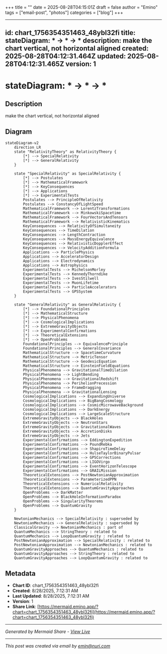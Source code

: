 +++
title = ""
date = 2025-08-28T04:15:01Z
draft = false
author = "Emino"
tags = ["email-post", "photos"]
categories = ["blog"]
+++

---
id: chart_1756354351463_48ybl32fi
title: stateDiagram: * → * → *
description: make the chart vertical, not horizontal aligned 
created: 2025-08-28T04:12:31.464Z
updated: 2025-08-28T04:12:31.465Z
version: 1
---

# stateDiagram: * → * → *

## Description

make the chart vertical, not horizontal aligned 



## Diagram

```mermaid
stateDiagram-v2
    direction LR
    state "RelativityTheory" as RelativityTheory {
        [*] --> SpecialRelativity
        [*] --> GeneralRelativity
    }

    state "SpecialRelativity" as SpecialRelativity {
        [*] --> Postulates
        [*] --> MathematicalFramework
        [*] --> KeyConsequences
        [*] --> Applications
        [*] --> ExperimentalTests
        Postulates --> PrincipleOfRelativity
        Postulates --> ConstancyOfLightSpeed
        MathematicalFramework --> LorentzTransformations
        MathematicalFramework --> MinkowskiSpacetime
        MathematicalFramework --> FourVectorsAndTensors
        MathematicalFramework --> RelativisticKinematics
        KeyConsequences --> RelativityOfSimultaneity
        KeyConsequences --> TimeDilation
        KeyConsequences --> LengthContraction
        KeyConsequences --> MassEnergyEquivalence
        KeyConsequences --> RelativisticDopplerEffect
        KeyConsequences --> VelocityAdditionFormula
        Applications --> ParticlePhysics
        Applications --> AcceleratorDesign
        Applications --> Electrodynamics
        Applications --> Astrophysics
        ExperimentalTests --> MichelsonMorley
        ExperimentalTests --> KennedyThorndike
        ExperimentalTests --> IvesStilwell
        ExperimentalTests --> MuonLifetime
        ExperimentalTests --> ParticleAccelerators
        ExperimentalTests --> GPSSystem
    }

    state "GeneralRelativity" as GeneralRelativity {
        [*] --> FoundationalPrinciples
        [*] --> MathematicalStructure
        [*] --> PhysicalPhenomena
        [*] --> CosmologicalImplications
        [*] --> ExtremeGravityObjects
        [*] --> ExperimentalConfirmations
        [*] --> TheoreticalExtensions
        [*] --> OpenProblems
        FoundationalPrinciples --> EquivalencePrinciple
        FoundationalPrinciples --> GeneralCovariance
        MathematicalStructure --> SpacetimeCurvature
        MathematicalStructure --> MetricTensor
        MathematicalStructure --> GeodesicEquation
        MathematicalStructure --> EinsteinFieldEquations
        PhysicalPhenomena --> GravitationalTimeDilation
        PhysicalPhenomena --> LightBending
        PhysicalPhenomena --> GravitationalRedshift
        PhysicalPhenomena --> PerihelionPrecession
        PhysicalPhenomena --> FrameDragging
        PhysicalPhenomena --> GravitationalLensing
        CosmologicalImplications --> ExpandingUniverse
        CosmologicalImplications --> BigBangCosmology
        CosmologicalImplications --> CosmicMicrowaveBackground
        CosmologicalImplications --> DarkEnergy
        CosmologicalImplications --> LargeScaleStructure
        ExtremeGravityObjects --> BlackHoles
        ExtremeGravityObjects --> NeutronStars
        ExtremeGravityObjects --> GravitationalWaves
        ExtremeGravityObjects --> AccretionDisks
        ExtremeGravityObjects --> Jets
        ExperimentalConfirmations --> EddingtonExpedition
        ExperimentalConfirmations --> PoundRebka
        ExperimentalConfirmations --> ShapiroTimeDelay
        ExperimentalConfirmations --> HulseTaylorBinaryPulsar
        ExperimentalConfirmations --> GPSCorrections
        ExperimentalConfirmations --> LIGOVirgo
        ExperimentalConfirmations --> EventHorizonTelescope
        ExperimentalConfirmations --> GRAILMission
        TheoreticalExtensions --> PostNewtonianApproximation
        TheoreticalExtensions --> ParameterizedPPN
        TheoreticalExtensions --> NumericalRelativity
        TheoreticalExtensions --> QuantumGravityApproaches
        OpenProblems --> DarkMatter
        OpenProblems --> BlackHoleInformationParadox
        OpenProblems --> SingularityTheorems
        OpenProblems --> QuantumGravity
    }

    NewtonianMechanics --> SpecialRelativity : superseded by
    NewtonianMechanics --> GeneralRelativity : superseded by
    ClassicalGravity --> NewtonianMechanics : part of
    QuantumMechanics --> StringTheory : related to
    QuantumMechanics --> LoopQuantumGravity : related to
    PostNewtonianApproximation --> SpecialRelativity : related to
    PostNewtonianApproximation --> NewtonianMechanics : related to
    QuantumGravityApproaches --> QuantumMechanics : related to
    QuantumGravityApproaches --> StringTheory : related to
    QuantumGravityApproaches --> LoopQuantumGravity : related to
```

## Metadata

- **Chart ID**: chart_1756354351463_48ybl32fi
- **Created**: 8/28/2025, 7:12:31 AM
- **Last Updated**: 8/28/2025, 7:12:31 AM
- **Version**: 1
- **Share Link**: [https://mermaid.emino.app/?chart=chart_1756354351463_48ybl32fi](https://mermaid.emino.app/?chart=chart_1756354351463_48ybl32fi)

---

*Generated by Mermaid Share - [View Live](https://mermaid.emino.app/?chart=chart_1756354351463_48ybl32fi)*


---
*This post was created via email by emin@nuri.com*

